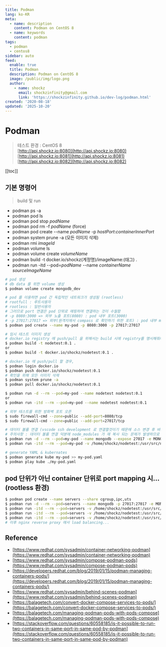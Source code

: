 ```yaml
---
title: Podman
lang: ko-KR
meta:
  - name: description
    content: Podman on CentOS 8
  - name: keywords
    content: podman
tags:
  - podman
  - centos8
sidebar: auto
feed:
  enable: true
  title: Podman
  description: Podman on CentOS 8
  image: /public/img/logo.png
  author:
    - name: shockz
      email: shockzinfinity@gmail.com
      link: 'https://shockzinfinity.github.io/dev-log/podman.html'
created: '2020-08-18'
updated: '2025-10-20'
---
```


# Podman

<TagLinks />

> 테스트 환경 : CentOS 8  
> [http://api.shockz.io:8080](http://api.shockz.io:8080)  
> [http://api.shockz.io:8081](http://api.shockz.io:8081)  
> [http://api.shockz.io:8082](http://api.shockz.io:8082)

[[toc]]

## 기본 명령어

> build 및 run

- podman ps -a
- podman pod ls
- podman pod stop _podName_
- podman pod rm -f _podName_ (force)
- podman pod create --name _podName_ -p _hostPort_:_containerInnerPort_
- podman system prune -a (모든 이미지 삭제)
- podman rmi _imageId_
- podman volume ls
- podman volume create _volumeName_
- podman build -t docker.io/shockz(계정명)/imageName:(태그) .
- podman run -itd --pod=_podName_ --name _containerName_ _sourceImageName_

```bash
# pod 생성
# db data 를 위한 volume 생성
$ podman volume create mongodb_dev

# pod 를 이용하면 pod 간 독립적인 네트워크가 생성됨 (rootless)
# rootfull : 루트사용자
# rootless : 일반사용자
# 그러므로 port 연결은 pod 단위로 매핑하여 연결하는 것이 수월함
# -p 8080:3000 => 외부 노출 포트(8080) : pod 내부 포트(3000)
# -p 27017:27017 => 외부(원격지에서 compass 로 확인하기 위한 포트) : pod 내부 mongodb 포트 (27017)
$ podman pod create --name my-pod -p 8080:3000 -p 27017:27017

# 임시 테스트 이미지 생성
# docker.io registry 에 push/pull 을 위해서는 build 시에 registry를 명시해줘야 함
$ podman build -t nodetest:0.1 .
or
$ podman build -t docker.io/shockz/nodetest:0.1 .

# docker.io 에 push/pull 할 경우,
$ podman login docker.io
$ podman push docker.io/shockz/nodetest:0.1
# 확인을 위해 모든 이미지 삭제
$ podman system prune -a
$ podman pull docker.io/shockz/nodetest:0.1

$ podman run -d --rm --pod=my-pod --name nodetest nodetest:0.1
or
$ podman run -itd --rm --pod=my-pod --name nodetest nodetest:0.1

# 외부 테스트를 위한 방화벽 포트 오픈
$ sudo firewall-cmd --zone=public --add-port=8080/tcp
$ sudo firewall-cmd --zone=public --add-port=27017/tcp

# 데이터 볼륨 연결 (vscode ssh development 로 연결할것이기 때문에 소스 변경 후 바로 적용되도록 하기 위함)
# 주의사항 : 데이터 볼륨 연결 덕분에 node_modules 가 재 복사 되는 문제가 발생하므로 별도의 podman volume를 생성할 필요가 있음
$ podman run -d --rm --pod=my-pod --name mongodb --expose 27017 -e MONGO_INITDB_ROOT_USERNAME=root -e MONGO_INITDB_ROOT_PASSWORD=1234 -v mongodb_dev:/data/db mongo # podman volume 사용
$ podman run -itd --rm --pod=my-pod -v /home/shockz/nodetest:/usr/src/nodetest --name nodetest nodetest:0.4 # host 의 파일시스템 연결

# generate YAML & kubernates
$ podman generate kube my-pod >> my-pod.yaml
$ podman play kube ./my-pod.yaml
```

## pod 단위가 아닌 container 단위로 port mapping 시... (rootless 환경)

```bash
$ podman pod create --name servers --share cgroup,ipc,uts
$ podman run -d --rm --pod=servers --name mongodb -p 27017:27017 -e MONGO_INITDB_ROOT_USERNAME=root -e MONGO_INITDB_ROOT_PASSWORD=1234 -v mongodb_dev:/data/db mongo
$ podman run -itd --rm --pod=servers -v /home/shockz/nodetest:/usr/src/nodetest -p 8080:3000 --name nodetest1 nodetest:0.5
$ podman run -itd --rm --pod=servers -v /home/shockz/nodetest:/usr/src/nodetest -p 8081:3000 --name nodetest2 nodetest:0.5
$ podman run -itd --rm --pod=servers -v /home/shockz/nodetest:/usr/src/nodetest -p 8082:3000 --name nodetest3 nodetest:0.5
# 이후 nginx reverse proxy 에서 load balancing...
```

## Reference

- [https://www.redhat.com/sysadmin/container-networking-podman](https://www.redhat.com/sysadmin/container-networking-podman)
- [https://www.redhat.com/sysadmin/compose-podman-pods](https://www.redhat.com/sysadmin/compose-podman-pods)
- [https://developers.redhat.com/blog/2019/01/15/podman-managing-containers-pods/](https://developers.redhat.com/blog/2019/01/15/podman-managing-containers-pods/)
- [https://www.redhat.com/sysadmin/behind-scenes-podman](https://www.redhat.com/sysadmin/behind-scenes-podman)
- [https://balagetech.com/convert-docker-compose-services-to-pods/](https://balagetech.com/convert-docker-compose-services-to-pods/)
- [https://balagetech.com/managing-podman-pods-with-pods-compose](https://balagetech.com/managing-podman-pods-with-pods-compose)
- [https://stackoverflow.com/questions/60558185/is-it-possible-to-run-two-containers-in-same-port-in-same-pod-by-podman](https://stackoverflow.com/questions/60558185/is-it-possible-to-run-two-containers-in-same-port-in-same-pod-by-podman)
